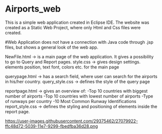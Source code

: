 # Airports_web

This is a simple web application created in Eclipse IDE. The website was created as a Static Web Project, where only Html and Css files were created.

#Web Application does not have a connection with Java code through .jsp files, but shows a general look of the web app. 

NewFile.html -> is a main page of the web application. It gives a possibility to go to Query and Report pages.
style.css -> gives design settings. elements position, text font, colors etc. for the main page

querypage.html -> has a search field, where user can search for the airports in his/her country.
query_style.css -> defines the style of the query page

reportpage.html -> gives an overview of:
                -Top 10 countries with biggest number of airports
                -Top 10 countries with lowest number of airports
                -Type of runways per country
                -10 Most Common Runway Identifications
report_style.css -> defines the styling and positioning of elements inside the report page.

https://user-images.githubusercontent.com/29375462/27079922-ffc48d72-5039-11e7-9299-fbedfba36d28.png


